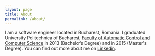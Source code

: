 ```yaml
---
layout: page
title: About
permalink: /about/
---
```


I am a software engineer located in Bucharest, Romania. I graduated University Politechnica of Bucharest, [Faculty of Automatic Control and Computer Science](http://www.upb.ro/en/the-faculty-of-automatic-control-and-computer-science.html) in 2013 (Bachelor’s Degree) and in 2015 (Master's Degree). You can find out more about me on [Linkedin](https://www.linkedin.com/in/bogdan-stirbat-486a286a/).